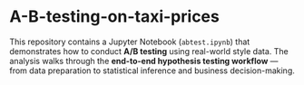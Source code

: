 # A-B-testing-on-taxi-prices
This repository contains a Jupyter Notebook (`abtest.ipynb`) that demonstrates how to conduct **A/B testing** using real-world style data.   The analysis walks through the **end-to-end hypothesis testing workflow** — from data preparation to statistical inference and business decision-making.
